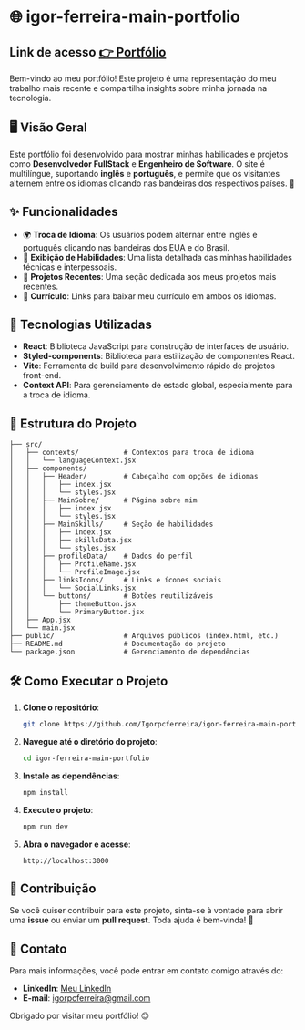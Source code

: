 # 🌐 igor-ferreira-main-portfolio
## Link de acesso [👉 Portfólio](https://igor-ferreira-main-porfolio.vercel.app/)

Bem-vindo ao meu portfólio! Este projeto é uma representação do meu trabalho mais recente e compartilha insights sobre minha jornada na tecnologia.

## 🖥️ Visão Geral

Este portfólio foi desenvolvido para mostrar minhas habilidades e projetos como **Desenvolvedor FullStack** e **Engenheiro de Software**. O site é multilíngue, suportando **inglês** e **português**, e permite que os visitantes alternem entre os idiomas clicando nas bandeiras dos respectivos países. 🎌

## ✨ Funcionalidades

- 🌍 **Troca de Idioma**: Os usuários podem alternar entre inglês e português clicando nas bandeiras dos EUA e do Brasil.
- 💼 **Exibição de Habilidades**: Uma lista detalhada das minhas habilidades técnicas e interpessoais.
- 📂 **Projetos Recentes**: Uma seção dedicada aos meus projetos mais recentes.
- 📄 **Currículo**: Links para baixar meu currículo em ambos os idiomas.

## 🚀 Tecnologias Utilizadas

- **React**: Biblioteca JavaScript para construção de interfaces de usuário.
- **Styled-components**: Biblioteca para estilização de componentes React.
- **Vite**: Ferramenta de build para desenvolvimento rápido de projetos front-end.
- **Context API**: Para gerenciamento de estado global, especialmente para a troca de idioma.

## 📂 Estrutura do Projeto

```plaintext
├── src/
│   ├── contexts/           # Contextos para troca de idioma
│   │   └── languageContext.jsx
│   ├── components/
│   │   ├── Header/         # Cabeçalho com opções de idiomas
│   │   │   ├── index.jsx
│   │   │   └── styles.jsx
│   │   ├── MainSobre/      # Página sobre mim
│   │   │   ├── index.jsx
│   │   │   └── styles.jsx
│   │   ├── MainSkills/     # Seção de habilidades
│   │   │   ├── index.jsx
│   │   │   ├── skillsData.jsx
│   │   │   └── styles.jsx
│   │   ├── profileData/    # Dados do perfil
│   │   │   ├── ProfileName.jsx
│   │   │   └── ProfileImage.jsx
│   │   ├── linksIcons/     # Links e ícones sociais
│   │   │   └── SocialLinks.jsx
│   │   └── buttons/        # Botões reutilizáveis
│   │       ├── themeButton.jsx
│   │       └── PrimaryButton.jsx
│   ├── App.jsx
│   └── main.jsx
├── public/                 # Arquivos públicos (index.html, etc.)
├── README.md               # Documentação do projeto
└── package.json            # Gerenciamento de dependências
```

## 🛠️ Como Executar o Projeto

1. **Clone o repositório**:
   ```bash
   git clone https://github.com/Igorpcferreira/igor-ferreira-main-portfolio.git
   ```

2. **Navegue até o diretório do projeto**:
   ```bash
   cd igor-ferreira-main-portfolio
   ```

3. **Instale as dependências**:
   ```bash
   npm install
   ```

4. **Execute o projeto**:
   ```bash
   npm run dev
   ```

5. **Abra o navegador e acesse**:
   ```
   http://localhost:3000
   ```

## 🤝 Contribuição

Se você quiser contribuir para este projeto, sinta-se à vontade para abrir uma **issue** ou enviar um **pull request**. Toda ajuda é bem-vinda! 🙌

## 📩 Contato

Para mais informações, você pode entrar em contato comigo através do:
- **LinkedIn**: [Meu LinkedIn](https://www.linkedin.com/in/igor-cferreira)
- **E-mail**: igorpcferreira@gmail.com

Obrigado por visitar meu portfólio! 😊
